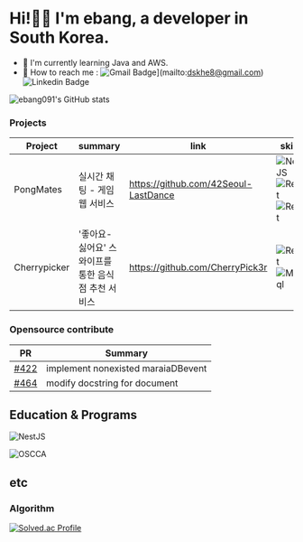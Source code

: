 # Hi!👋🏻  I'm ebang, a developer in South Korea.

-  🌱 I'm currently learning Java and AWS.
- 📮 How to reach me : ![Gmail Badge](https://img.shields.io/badge/Gmail-d14836?style=flat-square&logo=Gmail&logoColor=white&link=mailto:dskhe8@gmail.com)](mailto:dskhe8@gmail.com)![Linkedin Badge](https://img.shields.io/badge/Linkedin-0A66C2?style=flat-square&logo=linkedin&logoColor=white&link=https://www.linkedin.com/in/bang-eunjung-5a5695283/)


![ebang091's GitHub stats](https://github-readme-stats.vercel.app/api?username=ebang091&show_icons=true&bg_color=EBB8DD&title_color=BE398D)


### Projects
|Project | summary| link|skills|
|---|---|---|---|
|PongMates|실시간 채팅 - 게임 웹 서비스|https://github.com/42Seoul-LastDance|![NestJS](https://img.shields.io/badge/nestjs-E0234E?style=for-the-badge&logo=nestjs&logoColor=#E0234E) ![React](https://img.shields.io/badge/react-61DAFB?style=for-the-badge&logo=React&logoColor=white) ![React](https://img.shields.io/badge/postgresql-4169E1?style=for-the-badge&logo=postgresql&logoColor=white)
|Cherrypicker|'좋아요-싫어요' 스와이프를 통한 음식점 추천 서비스|https://github.com/CherryPick3r|![React](https://img.shields.io/badge/java_spring-6DB33F?style=for-the-badge&logo=spring&logoColor=white) ![Mysql](https://img.shields.io/badge/mysql-4479A1?style=for-the-badge&logo=mysql&logoColor=white)|


### Opensource contribute
|PR|Summary|
|---|---|
|[#422](https://github.com/julien-duponchelle/python-mysql-replication/pull/422)|implement nonexisted maraiaDBevent|
|[#464](https://github.com/julien-duponchelle/python-mysql-replication/pull/464)|modify docstring for document|


## Education & Programs

![NestJS](https://img.shields.io/badge/42seoul-black?style=for-the-badge&logo=42&logoColor=#E0234E&link=https://42seoul.kr/)


![OSCCA](https://oopy.lazyrockets.com/api/v2/notion/image?src=https%3A%2F%2Fs3-us-west-2.amazonaws.com%2Fsecure.notion-static.com%2Fe8856deb-8305-4520-a315-556dfb892aa4%2F2023-OSSCA-Profile-Image_circle_thiner-outline_black.png&blockId=1dc9fb0f-99b1-4edb-9055-e81c6e8542d8&width=256&link=https://www.oss.kr/ossca_23_projects/show/2d3fc657-7d79-404c-8fa7-84db9c5d4d4d)


## etc
### Algorithm
[![Solved.ac Profile](http://mazassumnida.wtf/api/v2/generate_badge?boj=dkssudgkgl)](https://solved.ac/dkssudgkgl/)


